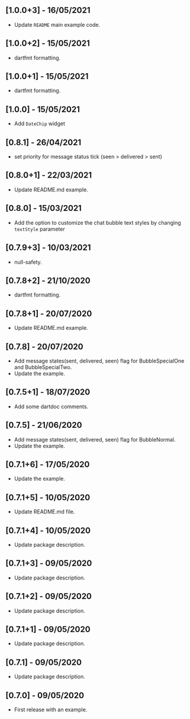 ## [1.0.0+3] - 16/05/2021

* Update `README` main example code.

## [1.0.0+2] - 15/05/2021

* dartfmt formatting.

## [1.0.0+1] - 15/05/2021

* dartfmt formatting.

## [1.0.0] - 15/05/2021

* Add `DateChip` widget

## [0.8.1] - 26/04/2021

* set priority for message status tick (seen > delivered > sent)

## [0.8.0+1] - 22/03/2021

* Update README.md example.

## [0.8.0] - 15/03/2021

* Add the option to customize the chat bubble text styles by changing `textStyle` parameter

## [0.7.9+3] - 10/03/2021

* null-safety.

## [0.7.8+2] - 21/10/2020

* dartfmt formatting.

## [0.7.8+1] - 20/07/2020

* Update README.md example.

## [0.7.8] - 20/07/2020

* Add message states(sent, delivered, seen) flag for BubbleSpecialOne and BubbleSpecialTwo.
* Update the example.

## [0.7.5+1] - 18/07/2020

* Add some dartdoc comments.

## [0.7.5] - 21/06/2020

* Add message states(sent, delivered, seen) flag for BubbleNormal.
* Update the example.

## [0.7.1+6] - 17/05/2020

* Update the example.

## [0.7.1+5] - 10/05/2020

* Update README.md file.

## [0.7.1+4] - 10/05/2020

* Update package description.

## [0.7.1+3] - 09/05/2020

* Update package description.

## [0.7.1+2] - 09/05/2020

* Update package description.

## [0.7.1+1] - 09/05/2020

* Update package description.

## [0.7.1] - 09/05/2020

* Update package description.

## [0.7.0] - 09/05/2020

* First release with an example.
